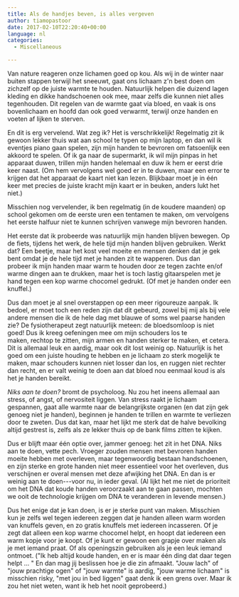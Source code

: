 ```yaml
---
title: Als de handjes beven, is alles vergeven
author: tiamopastoor
date: 2017-02-10T22:20:40+00:00
language: nl
categories:
  - Miscellaneous

---
```

Van nature reageren onze lichamen goed op kou. Als wij in de winter naar buiten stappen terwijl het sneeuwt, gaat ons lichaam z'n best doen om zichzelf op de juiste warmte te houden. Natuurlijk helpen die duizend lagen kleding en dikke handschoenen ook mee, maar zelfs die kunnen niet alles tegenhouden. Dit regelen van de warmte gaat via bloed, en vaak is ons bovenlichaam en hoofd dan ook goed verwarmt, terwijl onze handen en voeten af lijken te sterven.

En dit is erg vervelend. Wat zeg ik? Het is verschrikkelijk! Regelmatig zit ik gewoon lekker thuis wat aan school te typen op mijn laptop, en dan wil ik eventjes piano gaan spelen, zijn mijn handen te bevroren om fatsoenlijk een akkoord te spelen. Of ik ga naar de supermarkt, ik wil mijn pinpas in het apparaat duwen, trillen mijn handen helemaal en duw ik hem er eerst drie keer naast. (Om hem vervolgens wel goed er in te duwen, maar een error te krijgen dat het apparaat de kaart niet kan lezen. Blijkbaar moet je in één keer met precies de juiste kracht mijn kaart er in beuken, anders lukt het niet.)


Misschien nog vervelender, ik ben regelmatig (in de koudere maanden) op school gekomen om de eerste uren een tentamen te maken, om vervolgens het eerste halfuur niet te kunnen schrijven vanwege mijn bevroren handen.

Het eerste dat ik probeerde was natuurlijk mijn handen blijven bewegen. Op de fiets, tijdens het werk, de hele tijd mijn handen blijven gebruiken. Werkt dat? Een beetje, maar het kost veel moeite en mensen denken dat je gek bent omdat je de hele tijd met je handen zit te wapperen. Dus dan probeer ik mijn handen maar warm te houden door ze tegen zachte en/of warme dingen aan te drukken, maar het is toch lastig gitaarspelen met je hand tegen een kop warme chocomel gedrukt. (Of met je handen onder een knuffel.)

Dus dan moet je al snel overstappen op een meer rigoureuze aanpak. Ik bedoel, er moet toch een reden zijn dat dit gebeurd, zowel bij mij als bij vele andere mensen die ik de hele dag met blauwe of soms wel paarse handen zie? De fysiotherapeut zegt natuurlijk meteen: de bloedsomloop is niet goed! Dus ik kreeg oefeningen mee om mijn schouders los te maken, rechtop te zitten, mijn armen en handen sterker te maken, et cetera. Dit is allemaal leuk en aardig, maar ook dit lost weinig op. Natuurlijk is het goed om een juiste houding te hebben en je lichaam zo sterk mogelijk te maken, maar schouders kunnen niet losser dan los, en ruggen niet rechter dan recht, en er valt weinig te doen aan dat bloed nou eenmaal koud is als het je handen bereikt.

_Niks aan te doen?_ bromt de psycholoog. Nu zou het ineens allemaal aan stress, of angst, of nervositeit liggen. Van stress raakt je lichaam gespannen, gaat alle warmte naar de belangrijkste organen (en dat zijn gek genoeg niet je handen), beginnen je handen te trillen en warmte te verliezen door te zweten. Dus dat kan, maar het lijkt me sterk dat de halve bevolking altijd gestrest is, zelfs als ze lekker thuis op de bank films zitten te kijken.

Dus er blijft maar één optie over, jammer genoeg: het zit in het DNA. Niks aan te doen, vette pech. Vroeger zouden mensen met bevroren handen moeite hebben met overleven, maar tegenwoordig bestaan handschoenen, en zijn sterke en grote handen niet meer essentieel voor het overleven, dus verschijnen er overal mensen met deze afwijking het DNA. En dan is er weinig aan te doen---voor nu, in ieder geval. (Al lijkt het me niet de prioriteit om het DNA dat koude handen veroorzaakt aan te gaan passen, mochten we ooit de technologie krijgen om DNA te veranderen in levende mensen.)

Dus het enige dat je kan doen, is er je sterke punt van maken. Misschien kun je zelfs wel tegen iedereen zeggen dat je handen alleen warm worden van knuffels geven, en zo gratis knuffels met iedereen incasseren. Of je zegt dat alleen een kop warme chocomel helpt, en hoopt dat iedereen een warm kopje voor je koopt. Of je kunt er gewoon een grapje over maken als je met iemand praat. Of als openingszin gebruiken als je een leuk iemand ontmoet. ("Ik heb altijd koude handen, en er is maar één ding dat daar tegen helpt ... " En dan mag jij beslissen hoe je die zin afmaakt. "Jouw lach" of "jouw prachtige ogen" of "jouw warmte" is aardig, "jouw warme lichaam" is misschien risky, "met jou in bed liggen" gaat denk ik een grens over. Maar ik zou het niet weten, want ik heb het nooit geprobeerd.)